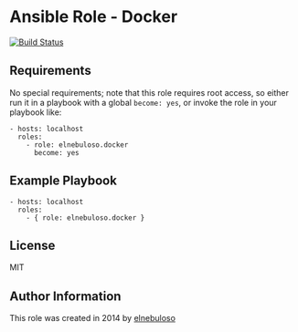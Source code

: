 # Ansible Role - Docker

[![Build Status](https://travis-ci.org/elnebuloso/ansible-role-docker.svg?branch=master)](https://travis-ci.org/elnebuloso/ansible-role-docker)

## Requirements

No special requirements; note that this role requires root access, so either run it in a playbook with a global `become: yes`, or invoke the role in your playbook like:

    - hosts: localhost
      roles:
        - role: elnebuloso.docker
          become: yes

## Example Playbook

    - hosts: localhost
      roles:
        - { role: elnebuloso.docker }

##  License

MIT

##  Author Information

This role was created in 2014 by [elnebuloso](https://github.com/elnebuloso/)